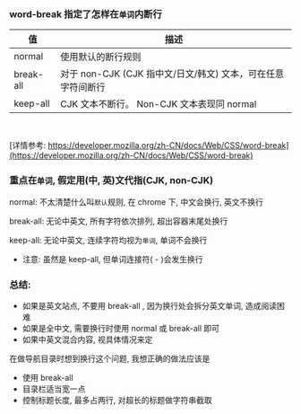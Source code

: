 ### word-break 指定了怎样在`单词`内断行

| 值        | 描述                                                         |
| --------- | ------------------------------------------------------------ |
| normal    | 使用默认的断行规则                                           |
| break-all | 对于 non-CJK (CJK 指中文/日文/韩文) 文本，可在任意字符间断行 |
| keep-all  | CJK 文本不断行。 Non-CJK 文本表现同 normal                   |

<br/>

[详情参考: https://developer.mozilla.org/zh-CN/docs/Web/CSS/word-break](https://developer.mozilla.org/zh-CN/docs/Web/CSS/word-break)

### 重点在`单词`, 假定用(中, 英)文代指(CJK, non-CJK)

normal: 不太清楚什么叫`默认`规则, 在 chrome 下, 中文会换行, 英文不换行

break-all: 无论中英文, 所有字符依次排列, 超出容器末尾处换行

keep-all: 无论中英文, 连续字符均视为`单词`, 单词不会换行

- 注意: 虽然是 keep-all, 但单词连接符( - )会发生换行

### 总结:

- 如果是英文站点, 不要用 break-all , 因为换行处会拆分英文单词, 造成阅读困难
- 如果是全中文, 需要换行时使用 normal 或 break-all 即可
- 如果中英文混合内容, 视具体情况来定

在做导航目录时想到换行这个问题, 我想正确的做法应该是

- 使用 break-all
- 目录栏适当宽一点
- 控制标题长度, 最多占两行, 对超长的标题做字符串截取
